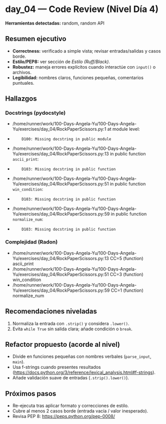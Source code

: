 # day_04 — Code Review (Nivel Día 4)

**Herramientas detectadas:** random, random API

## Resumen ejecutivo
- **Correctness:** verificado a simple vista; revisar entradas/salidas y casos borde.
- **Estilo/PEP8:** ver sección de *Estilo (Ruff/Black)*.
- **Robustez:** maneja errores explícitos cuando interactúe con `input()` o archivos.
- **Legibilidad:** nombres claros, funciones pequeñas, comentarios puntuales.

## Hallazgos
### Docstrings (pydocstyle)
- /home/runner/work/100-Days-Angela-Yu/100-Days-Angela-Yu/exercises/day_04/RockPaperScissors.py:1 at module level:
-         D100: Missing docstring in public module
- /home/runner/work/100-Days-Angela-Yu/100-Days-Angela-Yu/exercises/day_04/RockPaperScissors.py:13 in public function `ascii_print`:
-         D103: Missing docstring in public function
- /home/runner/work/100-Days-Angela-Yu/100-Days-Angela-Yu/exercises/day_04/RockPaperScissors.py:51 in public function `win_condition`:
-         D103: Missing docstring in public function
- /home/runner/work/100-Days-Angela-Yu/100-Days-Angela-Yu/exercises/day_04/RockPaperScissors.py:59 in public function `normalize_num`:
-         D103: Missing docstring in public function

### Complejidad (Radon)
- /home/runner/work/100-Days-Angela-Yu/100-Days-Angela-Yu/exercises/day_04/RockPaperScissors.py:13 CC=5 (function) ascii_print
- /home/runner/work/100-Days-Angela-Yu/100-Days-Angela-Yu/exercises/day_04/RockPaperScissors.py:51 CC=3 (function) win_condition
- /home/runner/work/100-Days-Angela-Yu/100-Days-Angela-Yu/exercises/day_04/RockPaperScissors.py:59 CC=1 (function) normalize_num

## Recomendaciones niveladas
1. Normaliza la entrada con `.strip()` y considera `.lower()`.
2. Evita `while True` sin salida clara; añade condición o `break`.

## Refactor propuesto (acorde al nivel)
- Divide en funciones pequeñas con nombres verbales (`parse_input`, `main`).
- Usa f-strings cuando presentes resultados (https://docs.python.org/3/reference/lexical_analysis.html#f-strings).
- Añade validación suave de entradas (`.strip().lower()`).

## Próximos pasos
- Re-ejecuta tras aplicar formato y correcciones de estilo.
- Cubre al menos 2 casos borde (entrada vacía / valor inesperado).
- Revisa PEP 8: https://peps.python.org/pep-0008/
